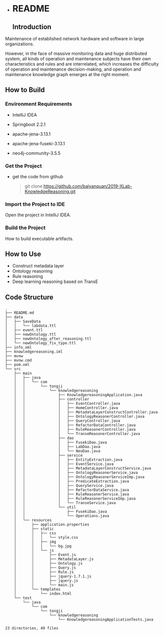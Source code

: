 - # README

  ## Introduction

  

Maintenance of established network hardware and software in large organizations.

However, in the face of massive monitoring data and huge distributed system, all kinds of operation and maintenance subjects have their own characteristics and rules and are interrelated, which increases the difficulty of operation and maintenance decision-making, and operation and maintenance knowledge graph emerges at the right moment.

## How to Build 

### Environment Requirements 

- IntelliJ IDEA
  
- Springboot 2.2.1
- apache-jena-3.13.1
- apache-jena-fuseki-3.13.1
- neo4j-community-3.5.5
  
### Get the Project 

- get the code from github
  
  > git clone https://github.com/baiyanquan/2019-XLab-KnowledgeReasoning.git
  
### Import the Project to IDE

Open the project in IntelliJ IDEA.

### Build the Project 

How to build executable artifacts.

## How to Use 

- Construct metadata layer
- Ontology reasoning
- Rule reasoning
- Deep learning reasoning based on TransE

## Code Structure 

```
.
├── README.md
├── data
│   ├── SaveData
│   │   └── labdata.ttl
│   ├── event.ttl
│   ├── newOntology.ttl
│   ├── newOntology_after_reasoning.ttl
│   └── newOntology_fix_typo.ttl
├── info.xml
├── knowledgereasoning.iml
├── mvnw
├── mvnw.cmd
├── pom.xml
└── src
    ├── main
    │   ├── java
    │   │   └── com
    │   │       └── tongji
    │   │           └── knowledgereasoning
    │   │               ├── KnowledgereasoningApplication.java
    │   │               ├── controller
    │   │               │   ├── EventController.java
    │   │               │   ├── HomeController.java
    │   │               │   ├── MetadataLayerConstructController.java
    │   │               │   ├── OntologyReasonerController.java
    │   │               │   ├── QueryController.java
    │   │               │   ├── RefactorDataController.java
    │   │               │   ├── RuleReasonerController.java
    │   │               │   └── TranseReasonerController.java
    │   │               ├── dao
    │   │               │   ├── FusekiDao.java
    │   │               │   ├── LabDao.java
    │   │               │   └── NeoDao.java
    │   │               ├── service
    │   │               │   ├── EntityExtraction.java
    │   │               │   ├── EventService.java
    │   │               │   ├── MetadataLayerConstructService.java
    │   │               │   ├── OntologyReasonerService.java
    │   │               │   ├── OntologyReasonerServiceImp.java
    │   │               │   ├── PredicateExtraction.java
    │   │               │   ├── QueryService.java
    │   │               │   ├── RefactorDataService.java
    │   │               │   ├── RuleReasonerService.java
    │   │               │   ├── RuleReasonerServiceImp.java
    │   │               │   └── TranseService.java
    │   │               └── util
    │   │                   ├── FusekiDao.java
    │   │                   └── Operations.java
    │   └── resources
    │       ├── application.properties
    │       ├── static
    │       │   ├── css
    │       │   │   └── style.css
    │       │   ├── img
    │       │   │   └── bg.jpg
    │       │   └── js
    │       │       ├── Event.js
    │       │       ├── MetadataLayer.js
    │       │       ├── Ontology.js
    │       │       ├── Query.js
    │       │       ├── Rule.js
    │       │       ├── jquery-1.7.1.js
    │       │       ├── jquery.js
    │       │       └── main.js
    │       └── templates
    │           └── index.html
    └── test
        └── java
            └── com
                └── tongji
                    └── knowledgereasoning
                        └── KnowledgereasoningApplicationTests.java

23 directories, 49 files
```

